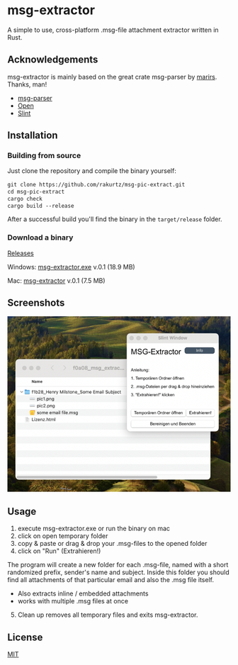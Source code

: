 
# msg-extractor

A simple to use, cross-platform .msg-file attachment extractor written in Rust.


## Acknowledgements
msg-extractor is mainly based on the great crate msg-parser by [marirs](https://github.com/marirs). Thanks, man!
 - [msg-parser](https://github.com/marirs/msg-parser-rs)
 - [Open](https://github.com/Byron/open-rs)
 - [Slint](https://github.com/slint-ui/slint/blob/master/LICENSES/LicenseRef-Slint-Royalty-free-1.1.md)


## Installation
### Building from source
Just clone the repository and compile the binary yourself:

```
git clone https://github.com/rakurtz/msg-pic-extract.git
cd msg-pic-extract
cargo check
cargo build --release 
```    
After a successful build you'll find the binary in the `target/release` folder.


### Download a binary
[Releases](https://github.com/rakurtz/msg-pic-extract/releases/)

Windows: [msg-extractor.exe](https://github.com/rakurtz/msg-pic-extract/releases/download/v.01/msg-extractor.exe) v.0.1 (18.9 MB)

Mac: [msg-extractor](https://github.com/rakurtz/msg-pic-extract/releases/download/v.01/msg-extractor) v.0.1 (7.5 MB)


## Screenshots

![App Screenshot](https://github.com/rakurtz/msg-pic-extract/blob/main/screenshot.png)


## Usage

1. execute msg-extractor.exe or run the binary on mac
2. click on open temporary folder
3. copy & paste or drag & drop your .msg-files to the opened folder 
4. click on "Run" (Extrahieren!)

The program will create a new folder for each .msg-file, named with a short randomized prefix, sender's name and subject. Inside this folder you should find all attachments of that particular email and also the .msg file itself.

- Also extracts inline / embedded attachments
- works with multiple .msg files at once

5. Clean up removes all temporary files and exits msg-extractor.
## License

[MIT](https://choosealicense.com/licenses/mit/)

